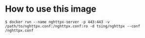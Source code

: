# How to use this image

```console
$ docker run --name nghttpx-server -p 443:443 -v /path/to/nghttpx.conf:/nghttpx.conf:ro -d tsing/nghttpx --conf /nghttpx.conf
```
